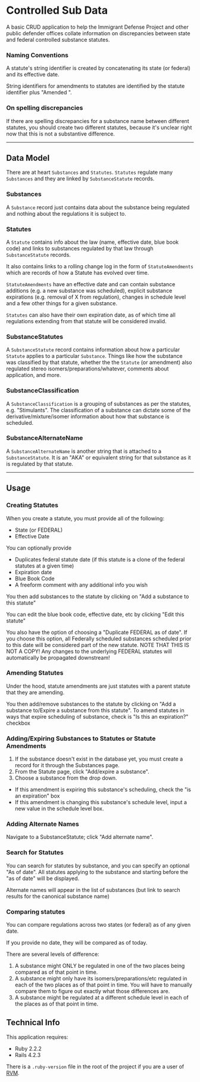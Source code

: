 # Controlled Sub Data

A basic CRUD application to help the Immigrant Defense Project and other public defender offices collate information on discrepancies between state and federal controlled substance statutes.

### Naming Conventions

A statute's string identifier is created by concatenating its state (or federal) and its effective date.

String identifiers for amendments to statutes are identified by the statute identifier plus "Amended <DATE>".

### On spelling discrepancies

If there are spelling discrepancies for a substance name between different statutes, you should create two different statutes, because it's unclear right now that this is not a substantive difference.

---

## Data Model

There are at heart ```Substances``` and ```Statutes```.  ```Statutes``` regulate many ```Substances``` and they are linked by ```SubstanceStatute``` records.

### Substances
A ```Substance``` record just contains data about the substance being regulated and nothing about the regulations it is subject to.

### Statutes
A ```Statute``` contains info about the law (name, effective date, blue book code) and links to substances regulated by that law through ```SubstanceStatute``` records.

It also contains links to a rolling change log in the form of ```StatuteAmendments``` which are records of how a Statute has evolved over time.

```StatuteAmendments``` have an effective date and can contain substance additions (e.g. a new substance was scheduled), explicit substance expirations (e.g. removal of X from regulation), changes in schedule level and a few other things for a given substance.

`Statutes` can also have their own expiration date, as of which time all regulations extending from that statute will be considered invalid.

### SubstanceStatutes
A ```SubstanceStatute``` record contains information about how a particular ```Statute``` applies to a particular ```Substance```.  Things like how the substance was classified by that statute, whether the the ```Statute``` (or amendment) also regulated stereo isomers/preparations/whatever, comments about application, and more.

### SubstanceClassification
A `SubstanceClassification` is a grouping of substances as per the statutes, e.g. "Stimulants".  The classification of a substance can dictate some of the derivative/mixture/isomer information about how that substance is scheduled.

### SubstanceAlternateName
A ```SubstanceAlternateName``` is another string that is attached to a ```SubstanceStatute```.  It is an "AKA" or equivalent string for that substance as it is regulated by that statute.

---

## Usage

### Creating Statutes

When you create a statute, you must provide all of the following:

* State (or FEDERAL)
* Effective Date

You can optionally provide

* Duplicates federal statute date (if this statute is a clone of the federal statutes at a given time)
* Expiration date
* Blue Book Code
* A freeform comment with any additional info you wish

You then add substances to the statute by clicking on "Add a substance to this statute"

You can edit the blue book code, effective date, etc by clicking "Edit this statute"

You also have the option of choosing a "Duplicate FEDERAL as of date".  If you choose this option, all Federally scheduled substances scheduled prior to this date will be considered part of the new statute.  NOTE THAT THIS IS NOT A COPY!  Any changes to the underlying FEDERAL statutes will automatically be propagated downstream!

### Amending Statutes

Under the hood, statute amendments are just statutes with a parent statute that they are amending.

You then add/remove substances to the statute by clicking on "Add a substance to/Expire a substance from this statute".  To amend statutes in ways that expire scheduling of substance, check is "Is this an expiration?" checkbox

### Adding/Expiring Substances to Statutes or Statute Amendments

1. If the substance doesn't exist in the database yet, you must create a record for it through the Substances page.
2. From the Statute page, click "Add/expire a substance".
3. Choose a substance from the drop down.
  * If this amendment is expiring this substance's scheduling, check the "is an expiration" box
  * If this amendment is changing this substance's schedule level, input a new value in the schedule level box.

### Adding Alternate Names

Navigate to a SubstanceStatute; click "Add alternate name".

### Search for Statutes

You can search for statutes by substance, and you can specify an optional "As of date".  All statutes applying to the substance and starting before the "as of date" will be displayed.

Alternate names will appear in the list of substances (but link to search results for the canonical substance name)

### Comparing statutes

You can compare regulations across two states (or federal) as of any given date.

If you provide no date, they will be compared as of today.

There are several levels of difference:

1. A substance might ONLY be regulated in one of the two places being compared as of that point in time.
2. A substance might only have its isomers/preparations/etc regulated in each of the two places as of that point in time.  You will have to manually compare them to figure out exactly what those differences are.
2. A substance might be regulated at a different schedule level in each of the places as of that point in time.

## Technical Info

This application requires:

- Ruby 2.2.2
- Rails 4.2.3

There is a ```.ruby-version``` file in the root of the project if you are a user of [RVM](https://rvm.io/workflow/projects).
